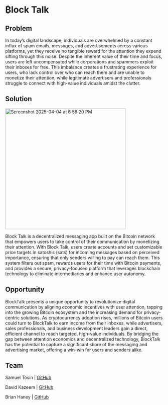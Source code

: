 # ₿lock Talk

## Problem
In today’s digital landscape, individuals are overwhelmed by a constant influx of spam emails, messages, and advertisements across various platforms, yet they receive no tangible reward for the attention they expend sifting through this noise. Despite the inherent value of their time and focus, users are left uncompensated while corporations and spammers exploit their inboxes for free. This imbalance creates a frustrating experience for users, who lack control over who can reach them and are unable to monetize their attention, while legitimate advertisers and professionals struggle to connect with high-value individuals amidst the clutter.

## Solution

<img width="384" alt="Screenshot 2025-04-04 at 6 58 20 PM" src="https://github.com/user-attachments/assets/2a818a54-215c-4324-99a8-f06ca70e2079" />


Block Talk is a decentralized messaging app built on the Bitcoin network that empowers users to take control of their communication by monetizing their attention. With Block Talk, users create accounts and set customizable price targets in satoshis (sats) for incoming messages based on perceived importance, ensuring that only senders willing to pay can reach them. This system filters out spam, rewards users for their time with Bitcoin payments, and provides a secure, privacy-focused platform that leverages blockchain technology to eliminate intermediaries and enhance user autonomy.

## Opportunity

BlockTalk presents a unique opportunity to revolutionize digital communication by aligning economic incentives with user attention, tapping into the growing Bitcoin ecosystem and the increasing demand for privacy-centric solutions. As cryptocurrency adoption rises, millions of Bitcoin users could turn to BlockTalk to earn income from their inboxes, while advertisers, sales professionals, and business development leaders gain a direct, efficient channel to reach targeted, high-value individuals. By bridging the gap between attention economics and decentralized technology, BlockTalk has the potential to capture a significant share of the messaging and advertising market, offering a win-win for users and senders alike.

## Team
Samuel Tosin | [GitHub](https://github.com/Samuellyworld)

David Kazeem | [GitHub](https://github.com/davonjagah)

Brian Haney | [GitHub](https://github.com/Bhaney44)

